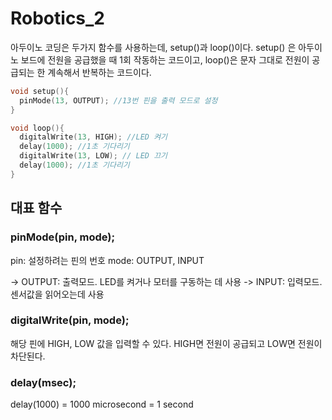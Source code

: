 # Robotics_2

아두이노 코딩은 두가지 함수를 사용하는데, setup()과 loop()이다. setup() 은 아두이노 보드에 전원을 공급했을 때 1회 작동하는 코드이고, loop()은 문자 그대로 전원이 공급되는 한 계속해서 반복하는 코드이다.

```c
void setup(){
  pinMode(13, OUTPUT); //13번 핀을 출력 모드로 설정
}

void loop(){
  digitalWrite(13, HIGH); //LED 켜기
  delay(1000); //1초 기다리기
  digitalWrite(13, LOW); // LED 끄기
  delay(1000); //1초 기다리기
}
```

## 대표 함수

### pinMode(pin, mode);

pin: 설정하려는 핀의 번호
mode: OUTPUT, INPUT

-> OUTPUT: 출력모드. LED를 켜거나 모터를 구동하는 데 사용
-> INPUT: 입력모드. 센서값을 읽어오는데 사용

### digitalWrite(pin, mode);

해당 핀에 HIGH, LOW 값을 입력할 수 있다. HIGH면 전원이 공급되고 LOW면 전원이 차단된다.

### delay(msec);

delay(1000) = 1000 microsecond = 1 second
